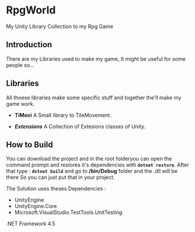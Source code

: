 # RpgWorld
My Unity Library Collection to my Rpg Game

## Introduction
There are my Libraries used to make my game, It might be useful for some people so...

## Libraries
All thoese libraries make some specific stuff and together the'll make my game work.

- **TiMovi**
A Small library to TileMovement.  

- ***Extensions***
A Collection of Extesions classes of Unity.  

## How to Build
You can download the project and in the root folderyou can open the command prompt and restores it's dependencies with **```dotnet restore```**. After that type : **```dotnet build```** and go to **/bin/Debug** folder and the .dll will be there
So you can just put that in your project.  
  
The Solution uses theses Dependencies :
- UnityEngine
- UnityEngine.Core
- Microsoft.VisualStudio.TestTools.UnitTesting

.NET Framework 4.5